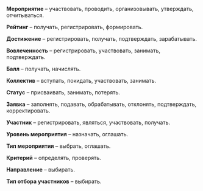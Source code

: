            

**Мероприятие** – участвовать, проводить, организовывать, утверждать, отчитываться.

**Рейтинг** – получать, регистрировать, формировать.

**Достижение** – регистрировать, получать, подтверждать, зарабатывать.

**Вовлеченность** – регистрировать, участвовать, занимать, подтверждать.

**Балл** – получать, начислять.

**Коллектив** – вступать, покидать, участвовать, занимать.

**Статус** – присваивать, занимать, потерять.

**Заявка** – заполнять, подавать, обрабатывать, отклонять, подтверждать, корректировать.

**Участник** – регистрировать, являться, участвовать, получать.

**Уровень мероприятия** – назначать, оглашать.

**Тип мероприятия** – выбрать, оглашать.

**Критерий** – определять, проверять.

**Направление** – выбирать.

**Тип отбора участников** – выбирать.